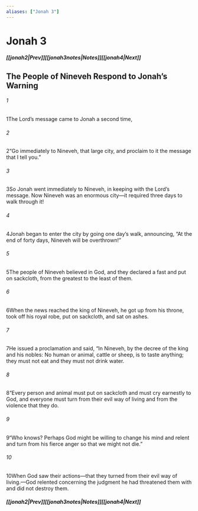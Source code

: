 ```yaml
---
aliases: ["Jonah 3"]
---
```

# Jonah 3
##### <span class=arrow-left></span>[[jonah2|Prev]]<span class=navigation-separator></span>[[jonah3notes|Notes]]<span class=navigation-separator></span>[[jonah4|Next]]<span class=arrow-right></span>
## The People of Nineveh Respond to Jonah’s Warning
###### 1
<span class=verse-first>1</span>The Lord’s message came to Jonah a second time,
###### 2
<span class=verse-body>2</span>“Go immediately to Nineveh, that large city, and proclaim to it the message that I tell you.”
###### 3
<span class=verse-body>3</span>So Jonah went immediately to Nineveh, in keeping with the Lord’s message. Now Nineveh was an enormous city—it required three days to walk through it!
###### 4
<span class=verse-body>4</span>Jonah began to enter the city by going one day’s walk, announcing, “At the end of forty days, Nineveh will be overthrown!”
<div class=paragraph-break></div>

###### 5
<span class=verse-first>5</span>The people of Nineveh believed in God, and they declared a fast and put on sackcloth, from the greatest to the least of them.
###### 6
<span class=verse-body>6</span>When the news reached the king of Nineveh, he got up from his throne, took off his royal robe, put on sackcloth, and sat on ashes.
###### 7
<span class=verse-body>7</span>He issued a proclamation and said, “In Nineveh, by the decree of the king and his nobles: No human or animal, cattle or sheep, is to taste anything; they must not eat and they must not drink water.
###### 8
<span class=verse-body>8</span>“Every person and animal must put on sackcloth and must cry earnestly to God, and everyone must turn from their evil way of living and from the violence that they do.
###### 9
<span class=verse-body>9</span>“Who knows? Perhaps God might be willing to change his mind and relent and turn from his fierce anger so that we might not die.”
<div class=paragraph-break></div>

###### 10
<span class=verse-first>10</span>When God saw their actions—that they turned from their evil way of living.—God relented concerning the judgment he had threatened them with and did not destroy them.
##### <span class=arrow-left></span>[[jonah2|Prev]]<span class=navigation-separator></span>[[jonah3notes|Notes]]<span class=navigation-separator></span>[[jonah4|Next]]<span class=arrow-right></span>